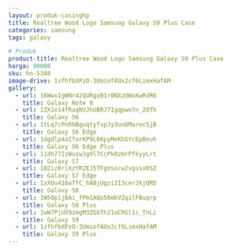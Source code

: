 ```yaml
---
layout: produk-casinghp
title: Realtree Wood Logo Samsung Galaxy S9 Plus Case
categories: samsung
tags: galaxy

# Produk
product-title: Realtree Wood Logo Samsung Galaxy S9 Plus Case
harga: 90000
sku: hn-5348
image-drive: 1zfhfbXPzO-3UmiofAUx2cf6LimxHafAM
gallery:
  - url: 16WwxIgWNr42QURgxB1r0NXzUWxKwRdR6
    title: Galaxy Note 8
  - url: 1ZX1e14fRaqNVJhUBRJ7Igqpwe7n_2OTh
    title: Galaxy S6
  - url: 1tLq7cPnRhBguqtyfvpJy3un6MarecSjB
    title: Galaxy S6 Edge
  - url: 1dgdlp4aITorKP9L6KpyMeKhSYcEpBeuh
    title: Galaxy S6 Edge Plus
  - url: 11dh77IzWuzwJgVl7CcPk0zHrPfkyyLrt
    title: Galaxy S7
  - url: 1O2iz0riXzYRZEJ5TFgVsocw2vgssxRSZ
    title: Galaxy S7 Edge
  - url: 1xXUu416wTfC_hABjUgzi2I3cer2kjQRD
    title: Galaxy S8
  - url: 1W5Op1jBAi_fPm1AQo56mbVZqilFBuqrp
    title: Galaxy S8 Plus
  - url: 1wW7PjUX9zmgM3ZGbTh21aCRGl1c_TnLi
    title: Galaxy S9
  - url: 1zfhfbXPzO-3UmiofAUx2cf6LimxHafAM
    title: Galaxy S9 Plus
---
```


